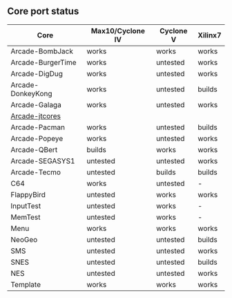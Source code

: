 ## Core port status

 **Core** | **Max10/Cyclone IV** | **Cyclone V** | **Xilinx7** 
--|--|--|--
Arcade-BombJack   | works    | works    | works 
Arcade-BurgerTime | works    | untested | works 
Arcade-DigDug     | works    | untested | works 
Arcade-DonkeyKong | works    | untested | builds
Arcade-Galaga     | works    | untested | works 
[Arcade-jtcores](Arcade-jtcores/README.md) |  |  |  
Arcade-Pacman     | works    | untested | builds
Arcade-Popeye     | works    | untested | works 
Arcade-QBert      | builds   | works    | works 
Arcade-SEGASYS1   | untested | untested | works 
Arcade-Tecmo      | untested | builds   | builds
C64               | works    | untested | - 
FlappyBird        | untested | works    | works 
InputTest         | untested | works    | - 
MemTest           | untested | works    | - 
Menu              | works    | works    | works 
NeoGeo            | untested | untested | builds
SMS               | untested | untested | works 
SNES              | untested | untested | builds
NES               | untested | untested | works 
Template          | works    | works    | works 
